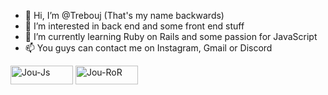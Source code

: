 - 👋 Hi, I’m @Trebouj (That's my name backwards)
- 👀 I’m interested in back end and some front end stuff
- 🌱 I’m currently learning Ruby on Rails and some passion for JavaScript
- 📫 You guys can contact me on Instagram, Gmail or Discord
<!---
Trebouj/Trebouj is a ✨ special ✨ repository because its `README.md` (this file) appears on your GitHub profile.
You can click the Preview link to take a look at your changes.
--->
<img align="center" alt="Jou-Js" height="30" width="100" src="https://img.shields.io/badge/JavaScript-323330?style=for-the-badge&logo=javascript&logoColor=F7DF1E">
<img align="center" alt="Jou-RoR" height="30" width="100" src="https://img.shields.io/badge/Ruby_on_Rails-CC0000?style=for-the-badge&logo=ruby-on-rails&logoColor=white">
